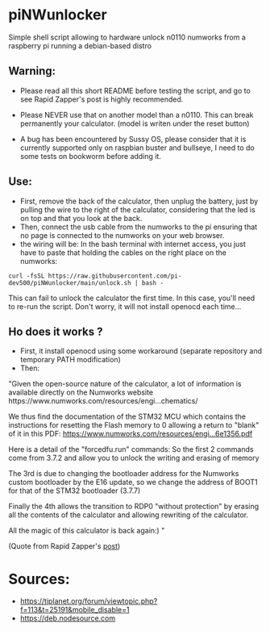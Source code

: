 # piNWunlocker
Simple shell script allowing to hardware unlock n0110 numworks from a raspberry pi running a debian-based distro
## Warning:
- Please read all this short README before testing the script, and go to see Rapid Zapper's post is highly recommended.

- Please NEVER use that on another model than a n0110. This can break permanently your calculator. (model is writen under the reset button)

- A bug has been encountered by Sussy OS, please consider that it is currently supported only on raspbian buster and bullseye, I need to do some tests on bookworm before adding it.
## Use:
 - First, remove the back of the calculator, then unplug the battery, just by pulling the wire to the right of the calculator, considering that the led is on top and that you look at the back.
 - Then, connect the usb cable from the numworks to the pi ensuring that no page is connected to the numworks on your web browser.
 - the wiring will be:
In the bash terminal with internet access, you just have to paste that holding the cables on the right place on the numworks: 
```
curl -fsSL https://raw.githubusercontent.com/pi-dev500/piNWunlocker/main/unlock.sh | bash -
```
This can fail to unlock the calculator the first time. In this case, you'll need to re-run the script. Don't worry, it will not install openocd each time...

## Ho does it works ?
- First, it install openocd using some workaround (separate repository and temporary PATH modification)
- Then:
<p>
"Given the open-source nature of the calculator, a lot of information is available directly on the Numworks website https://www.numworks.com/resources/engi...chematics/

We thus find the documentation of the STM32 MCU which contains the instructions for resetting the Flash memory to 0 allowing a return to "blank" of it in this PDF: https://www.numworks.com/resources/engi...6e1356.pdf

Here is a detail of the "forcedfu.run" commands:
So the first 2 commands come from 3.7.2 and allow you to unlock the writing and erasing of memory

The 3rd is due to changing the bootloader address for the Numworks custom bootloader by the E16 update, so we change the address of BOOT1 for that of the STM32 bootloader (3.7.7)

Finally the 4th allows the transition to RDP0 "without protection" by erasing all the contents of the calculator and allowing rewriting of the calculator.

All the magic of this calculator is back again:)
"
</p>

(Quote from Rapid Zapper's [post](https://tiplanet.org/forum/viewtopic.php?f=113&t=25191&mobile_disable=1))

# Sources:

 - https://tiplanet.org/forum/viewtopic.php?f=113&t=25191&mobile_disable=1
 - https://deb.nodesource.com
